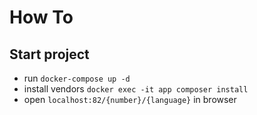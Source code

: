 # How To

## Start project
- run `docker-compose up -d`
- install vendors `docker exec -it app composer install`
- open `localhost:82/{number}/{language}` in browser
